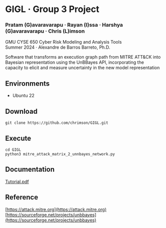 # GIGL · Group 3 Project
### Pratam (G)avaravarapu · Rayan (I)ssa · Harshya (G)avaravarapu · Chris (L)imson
GMU CYSE 650 Cyber Risk Modeling and Analysis Tools  
Summer 2024 · Alexandre de Barros Barreto, Ph.D.  

Software that transforms an execution graph path from MITRE ATT&amp;CK into Bayesian representation using the UnBBayes API, incorporating the capacity to elicit and measure uncertainty in the new model representation

## Environments
* Ubuntu 22

## Download
```
git clone https://github.com/chrimson/GIGL.git
```

## Execute
```
cd GIGL
python3 mitre_attack_matrix_2_unnbayes_network.py
```

## Documentation
[Tutorial.pdf](Tutorial.pdf)

## Reference
[https://attack.mitre.org](https://attack.mitre.org)  
[https://sourceforge.net/projects/unbbayes](https://sourceforge.net/projects/unbbayes)
